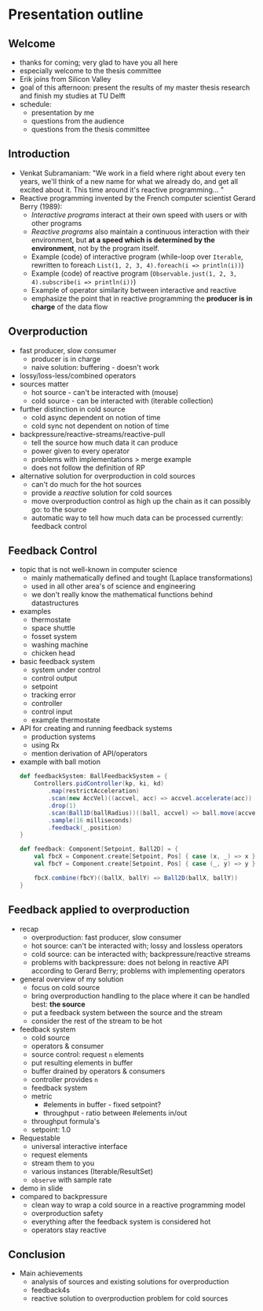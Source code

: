 Presentation outline
====================

Welcome
-------
* thanks for coming; very glad to have you all here
* especially welcome to the thesis committee
* Erik joins from Silicon Valley
* goal of this afternoon: present the results of my master thesis research and finish my studies at TU Delft
* schedule:
    - presentation by me
    - questions from the audience
    - questions from the thesis committee


Introduction
------------
* Venkat Subramaniam: "We work in a field where right about every ten years, we'll think of a new name for what we already do, and get all excited about it. This time around it's reactive programming... "
* Reactive programming invented by the French computer scientist Gerard Berry (1989):
    - *Interactive programs* interact at their own speed with users or with other programs
    - *Reactive programs* also maintain a continuous interaction with their environment, but **at a speed which is determined by the environment**, not by the program itself.
    - Example (code) of interactive program (while-loop over `Iterable`, rewritten to foreach `List(1, 2, 3, 4).foreach(i => println(i))`)
    - Example (code) of reactive program (`Observable.just(1, 2, 3, 4).subscribe(i => println(i))`)
    - Example of operator similarity between interactive and reactive
    - emphasize the point that in reactive programming the **producer is in charge** of the data flow


Overproduction
--------------
* fast producer, slow consumer
    - producer is in charge
    - naive solution: buffering - doesn't work
* lossy/loss-less/combined operators
* sources matter
    - hot source - can't be interacted with (mouse)
    - cold source - can be interacted with (iterable collection)
* further distinction in cold source
    - cold async dependent on notion of time
    - cold sync not dependent on notion of time
* backpressure/reactive-streams/reactive-pull
    - tell the source how much data it can produce
    - power given to every operator
    - problems with implementations > merge example
    - does not follow the definition of RP
* alternative solution for overproduction in cold sources
    - can't do much for the hot sources
    - provide a *reactive* solution for cold sources
    - move overproduction control as high up the chain as it can possibly go: to the source
    - automatic way to tell how much data can be processed currently: feedback control


Feedback Control
----------------
* topic that is not well-known in computer science
    - mainly mathematically defined and tought (Laplace transformations)
    - used in all other area's of science and engineering
    - we don't really know the mathematical functions behind datastructures
* examples
    - thermostate
    - space shuttle
    - fosset system
    - washing machine
    - chicken head
* basic feedback system
    - system under control
    - control output
    - setpoint
    - tracking error
    - controller
    - control input
    - example thermostate
* API for creating and running feedback systems
    - production systems
    - using Rx
    - mention derivation of API/operators
* example with ball motion
    ```scala
    def feedbackSystem: BallFeedbackSystem = {
        Controllers.pidController(kp, ki, kd)
            .map(restrictAcceleration)
            .scan(new AccVel)((accvel, acc) => accvel.accelerate(acc))
            .drop(1)
            .scan(Ball1D(ballRadius))((ball, accvel) => ball.move(accvel))
            .sample(16 milliseconds)
            .feedback(_.position)
    }
    
    def feedback: Component[Setpoint, Ball2D] = {
        val fbcX = Component.create[Setpoint, Pos] { case (x, _) => x } >>> feedbackSystem
        val fbcY = Component.create[Setpoint, Pos] { case (_, y) => y } >>> feedbackSystem

        fbcX.combine(fbcY)((ballX, ballY) => Ball2D(ballX, ballY))
    }
    ```


Feedback applied to overproduction
----------------------------------
* recap
    - overproduction: fast producer, slow consumer
    - hot source: can't be interacted with; lossy and lossless operators
    - cold source: can be interacted with; backpressure/reactive streams
    - problems with backpressure: does not belong in reactive API according to Gerard Berry; problems with implementing operators
* general overview of my solution
    - focus on cold source
    - bring overproduction handling to the place where it can be handled best: **the source**
    - put a feedback system between the source and the stream
    - consider the rest of the stream to be hot
* feedback system
    - cold source
    - operators & consumer
    - source control: request `n` elements
    - put resulting elements in buffer
    - buffer drained by operators & consumers
    - controller provides `n`
    - feedback system
    - metric
        + #elements in buffer - fixed setpoint?
        + throughput - ratio between #elements in/out
    - throughput formula's
    - setpoint: 1.0
* Requestable
    - universal interactive interface
    - request elements
    - stream them to you
    - various instances (Iterable/ResultSet)
    - `observe` with sample rate
* demo in slide
* compared to backpressure
    - clean way to wrap a cold source in a reactive programming model
    - overproduction safety
    - everything after the feedback system is considered hot
    - operators stay reactive


Conclusion
----------
* Main achievements
    - analysis of sources and existing solutions for overproduction
    - feedback4s
    - reactive solution to overproduction problem for cold sources
